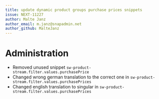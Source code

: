 ```yaml
---
title: update dynamic product groups purchase prices snippets
issue: NEXT-11227
author: Malte Janz
author_email: m.janz@snapadmin.net
author_github: MalteJanz
---
```

# Administration
* Removed unused snippet `sw-product-stream.filter.values.purchasePrice`
* Changed wrong german translation to the correct one in `sw-product-stream.filter.values.purchasePrices`
* Changed english translation to singular in `sw-product-stream.filter.values.purchasePrices`
